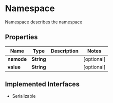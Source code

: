 

# Namespace

Namespace describes the namespace

## Properties

| Name | Type | Description | Notes |
|------------ | ------------- | ------------- | -------------|
|**nsmode** | **String** |  |  [optional] |
|**value** | **String** |  |  [optional] |


## Implemented Interfaces

* Serializable


